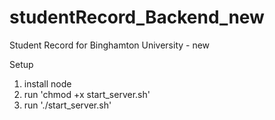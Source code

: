 # studentRecord_Backend_new
Student Record for Binghamton University - new 

Setup

1) install node
2) run 'chmod +x start_server.sh'
3) run './start_server.sh'